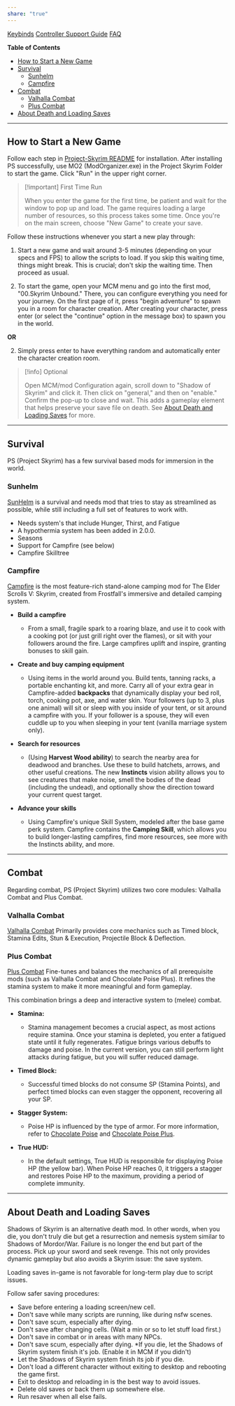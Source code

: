 ```yaml
---
share: "true"
---
```


[Keybinds](./Keybinds.md) [Controller Support Guide](./Controller%20Support%20Guide.md) [FAQ](./FAQ.md) 

**Table of Contents**
- [How to Start a New Game](Quickstart%20Play%20Guide.md#How%20to%20Start%20a%20New%20Game)
- [Survival](Quickstart%20Play%20Guide.md#Survival)
	- [Sunhelm](Quickstart%20Play%20Guide.md#Survival)
	- [Campfire](Quickstart%20Play%20Guide.md#Survival)
- [Combat](Quickstart%20Play%20Guide.md#Combat)
	- [Valhalla Combat](Quickstart%20Play%20Guide.md#Combat)
	- [Plus Combat](Quickstart%20Play%20Guide.md#Combat)
- [About Death and Loading Saves](Quickstart%20Play%20Guide.md#About%20Death%20and%20Loading%20Saves)

---
## How to Start a New Game

Follow each step in [Project-Skyrim README](https://github.com/Charolas/PROJECT-SKYRIM/blob/main/README.md) for installation. After installing PS successfully, use MO2 (ModOrganizer.exe) in the Project Skyrim Folder to start the game. Click "Run" in the upper right corner.

> [!important] First Time Run
> 
>When you enter the game for the first time, be patient and wait for the window to pop up and load. The game requires loading a large number of resources, so this process takes some time. Once you're on the main screen, choose "New Game" to create your save.

Follow these instructions whenever you start a new play through: 

1. Start a new game and wait around 3-5 minutes (depending on your specs and FPS) to allow the scripts to load. If you skip this waiting time, things might break. This is crucial; don't skip the waiting time. Then proceed as usual.

2. To start the game, open your MCM menu and go into the first mod, "00.Skyrim Unbound." There, you can configure everything you need for your journey. On the first page of it, press "begin adventure" to spawn you in a room for character creation. After creating your character, press enter (or select the "continue" option in the message box) to spawn you in the world.

**OR**

2. Simply press enter to have everything random and automatically enter the character creation room.

> [!info] Optional
> 
>Open MCM/mod Configuration again, scroll down to "Shadow of Skyrim" and click it. Then click on "general," and then on "enable." Confirm the pop-up to close and wait. This adds a gameplay element that helps preserve your save file on death. See [About Death and Loading Saves](Quickstart%20Play%20Guide.md#About%20Death%20and%20Loading%20Saves) for more.

---
## Survival
PS (Project Skyrim) has a few survival based mods for immersion in the world.

### Sunhelm
[SunHelm](<(https://www.nexusmods.com/skyrimspecialedition/mods/39414)>) is a survival and needs mod that tries to stay as streamlined as possible, while still including a full set of features to work with. 
- Needs system's that include Hunger, Thirst, and Fatigue
- A hypothermia system has been added in 2.0.0.
- Seasons
- Support for Campfire (see below)
- Campfire Skilltree

### Campfire
[Campfire](<(https://www.nexusmods.com/skyrimspecialedition/mods/667)>) is the most feature-rich stand-alone camping mod for The Elder Scrolls V: Skyrim, created from Frostfall's immersive and detailed camping system.

- **Build a campfire** 
	- From a small, fragile spark to a roaring blaze, and use it to cook with a cooking pot (or just grill right over the flames), or sit with your followers around the fire. Large campfires uplift and inspire, granting bonuses to skill gain.  
  
- **Create and buy camping equipment** 
	- Using items in the world around you. Build tents, tanning racks, a portable enchanting kit, and more. Carry all of your extra gear in Campfire-added **backpacks** that dynamically display your bed roll, torch, cooking pot, axe, and water skin. Your followers (up to 3, plus one animal) will sit or sleep with you inside of your tent, or sit around a campfire with you. If your follower is a spouse, they will even cuddle up to you when sleeping in your tent (vanilla marriage system only).  
  
- **Search for resources** 
	- (Using **Harvest Wood ability**) to search the nearby area for deadwood and branches. Use these to build hatchets, arrows, and other useful creations. The new **Instincts** vision ability allows you to see creatures that make noise, smell the bodies of the dead (including the undead), and optionally show the direction toward your current quest target.  
  
- **Advance your skills** 
	- Using Campfire's unique Skill System, modeled after the base game perk system. Campfire contains the **Camping Skill**, which allows you to build longer-lasting campfires, find more resources, see more with the Instincts ability, and more.

---
## Combat
Regarding combat, PS (Project Skyrim) utilizes two core modules: Valhalla Combat and Plus Combat.

### Valhalla Combat
[Valhalla Combat](<(https://www.nexusmods.com/skyrimspecialedition/mods/64741)>) Primarily provides core mechanics such as Timed block, Stamina Edits, Stun & Execution, Projectile Block & Deflection.

### Plus Combat
[Plus Combat](<(https://www.nexusmods.com/skyrimspecialedition/mods/100915)>) Fine-tunes and balances the mechanics of all prerequisite mods (such as Valhalla Combat and Chocolate Poise Plus). It refines the stamina system to make it more meaningful and form gameplay.

This combination brings a deep and interactive system to (melee) combat.

- **Stamina:**
	- Stamina management becomes a crucial aspect, as most actions require stamina. Once your stamina is depleted, you enter a fatigued state until it fully regenerates. Fatigue brings various debuffs to damage and poise. In the current version, you can still perform light attacks during fatigue, but you will suffer reduced damage.

- **Timed Block:**
	- Successful timed blocks do not consume SP (Stamina Points), and perfect timed blocks can even stagger the opponent, recovering all your SP.

- **Stagger System:**
	- Poise HP is influenced by the type of armor. For more information, refer to [Chocolate Poise](https://www.nexusmods.com/skyrimspecialedition/mods/70478) and [Chocolate Poise Plus](https://www.nexusmods.com/skyrimspecialedition/mods/82091).

- **True HUD:**
	- In the default settings, True HUD is responsible for displaying Poise HP (the yellow bar). When Poise HP reaches 0, it triggers a stagger and restores Poise HP to the maximum, providing a period of complete immunity.

---
## About Death and Loading Saves

 Shadows of Skyrim is an alternative death mod. In other words, when you die, you don't truly die but get a resurrection and nemesis system similar to Shadows of Mordor/War. Failure is no longer the end but part of the process. Pick up your sword and seek revenge. This not only provides dynamic gameplay but also avoids a Skyrim issue: the save system.

Loading saves in-game is not favorable for long-term play due to script issues. 

Follow safer saving procedures:
- Save before entering a loading screen/new cell.
- Don't save while many scripts are running, like during nsfw scenes. 
- Don't save scum, especially after dying.
- Don't save after changing cells. (Wait a min or so to let stuff load first.) 
- Don't save in combat or in areas with many NPCs. 
- Don't save scum, especially after dying. *If you die, let the Shadows of Skyrim system finish it's job. (Enable it in MCM if you didn't) 
- Let the Shadows of Skyrim system finish its job if you die.
- Don't load a different character without exiting to desktop and rebooting the game first. 
- Exit to desktop and reloading in is the best way to avoid issues. 
- Delete old saves or back them up somewhere else. 
- Run resaver when all else fails.